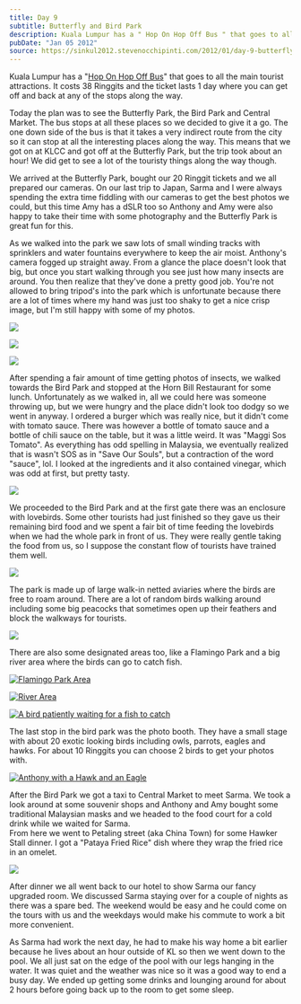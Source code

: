 ```yaml
---
title: Day 9
subtitle: Butterfly and Bird Park
description: Kuala Lumpur has a " Hop On Hop Off Bus " that goes to all the main tourist attractions. It costs 38 Ringgits and the ticket lasts 1 day whe...
pubDate: "Jan 05 2012"
source: https://sinkul2012.stevenocchipinti.com/2012/01/day-9-butterfly-and-bird-park.html
---
```


Kuala Lumpur has a "[Hop On Hop Off Bus](http://www.myhoponhopoff.com/)" that goes to all the main tourist attractions. It costs 38 Ringgits and the ticket lasts 1 day where you can get off and back at any of the stops along the way.

Today the plan was to see the Butterfly Park, the Bird Park and Central Market. The bus stops at all these places so we decided to give it a go. The one down side of the bus is that it takes a very indirect route from the city so it can stop at all the interesting places along the way. This means that we got on at KLCC and got off at the Butterfly Park, but the trip took about an hour! We did get to see a lot of the touristy things along the way though.

We arrived at the Butterfly Park, bought our 20 Ringgit tickets and we all prepared our cameras. On our last trip to Japan, Sarma and I were always spending the extra time fiddling with our cameras to get the best photos we could, but this time Amy has a dSLR too so Anthony and Amy were also happy to take their time with some photography and the Butterfly Park is great fun for this.

As we walked into the park we saw lots of small winding tracks with sprinklers and water fountains everywhere to keep the air moist. Anthony's camera fogged up straight away. From a glance the place doesn't look that big, but once you start walking through you see just how many insects are around. You then realize that they've done a pretty good job. You're not allowed to bring tripod's into the park which is unfortunate because there are a lot of times where my hand was just too shaky to get a nice crisp image, but I'm still happy with some of my photos.

[![](https://3.bp.blogspot.com/-7UhVl6cPhuo/Twu5CEoRbrI/AAAAAAAAA-c/vPZE1xcl7Ug/s320/20120105140559.jpg)](https://3.bp.blogspot.com/-7UhVl6cPhuo/Twu5CEoRbrI/AAAAAAAAA-c/vPZE1xcl7Ug/s1600/20120105140559.jpg)

[![](https://4.bp.blogspot.com/-56NRcyZR-9M/Twu5DNfCMWI/AAAAAAAAA-k/q-LgXiEAzzI/s320/20120105142322-1.jpg)](https://4.bp.blogspot.com/-56NRcyZR-9M/Twu5DNfCMWI/AAAAAAAAA-k/q-LgXiEAzzI/s1600/20120105142322-1.jpg)

[![](https://3.bp.blogspot.com/-HbLqEvbHZqc/Twu5EktbAEI/AAAAAAAAA-s/_4sacD_8uWA/s320/20120105143259.jpg)](https://3.bp.blogspot.com/-HbLqEvbHZqc/Twu5EktbAEI/AAAAAAAAA-s/_4sacD_8uWA/s1600/20120105143259.jpg)

After spending a fair amount of time getting photos of insects, we walked towards the Bird Park and stopped at the Horn Bill Restaurant for some lunch. Unfortunately as we walked in, all we could here was someone throwing up, but we were hungry and the place didn't look too dodgy so we went in anyway. I ordered a burger which was really nice, but it didn't come with tomato sauce. There was however a bottle of tomato sauce and a bottle of chili sauce on the table, but it was a little weird. It was "Maggi Sos Tomato". As everything has odd spelling in Malaysia, we eventually realized that is wasn't SOS as in "Save Our Souls", but a contraction of the word "sauce", lol. I looked at the ingredients and it also contained vinegar, which was odd at first, but pretty tasty.

[![](https://3.bp.blogspot.com/-ZdiHAVcowKk/Twu5ZMnXQMI/AAAAAAAAA-0/l37m6m-4RPw/s320/20120105153350.jpg)](https://3.bp.blogspot.com/-ZdiHAVcowKk/Twu5ZMnXQMI/AAAAAAAAA-0/l37m6m-4RPw/s1600/20120105153350.jpg)

We proceeded to the Bird Park and at the first gate there was an enclosure with lovebirds. Some other tourists had just finished so they gave us their remaining bird food and we spent a fair bit of time feeding the lovebirds when we had the whole park in front of us. They were really gentle taking the food from us, so I suppose the constant flow of tourists have trained them well.

[![](https://4.bp.blogspot.com/-Cd02UO759rs/Twu5gdjd-9I/AAAAAAAAA-8/NH8R69IXGwI/s320/20120105160151.jpg)](https://4.bp.blogspot.com/-Cd02UO759rs/Twu5gdjd-9I/AAAAAAAAA-8/NH8R69IXGwI/s1600/20120105160151.jpg)

The park is made up of large walk-in netted aviaries where the birds are free to roam around. There are a lot of random birds walking around including some big peacocks that sometimes open up their feathers and block the walkways for tourists.

[![](https://3.bp.blogspot.com/-PKOtMjk7DRc/Tw1EKRzxs-I/AAAAAAAABA0/88mLMMQAfWU/s320/20120105165418.jpg)](https://3.bp.blogspot.com/-PKOtMjk7DRc/Tw1EKRzxs-I/AAAAAAAABA0/88mLMMQAfWU/s1600/20120105165418.jpg)

There are also some designated areas too, like a Flamingo Park and a big river area where the birds can go to catch fish.

[![Flamingo Park Area](https://3.bp.blogspot.com/-ZvRAhEdsCss/Twu5h3WyxHI/AAAAAAAAA_E/XpH5WOdJYUw/s320/20120105163524.jpg)](https://3.bp.blogspot.com/-ZvRAhEdsCss/Twu5h3WyxHI/AAAAAAAAA_E/XpH5WOdJYUw/s1600/20120105163524.jpg)

[![River Area](https://2.bp.blogspot.com/-o1xW1fsns80/Twu5oELAGFI/AAAAAAAAA_M/uvJr-hXgLUI/s320/20120105170340_v1.jpg)](https://2.bp.blogspot.com/-o1xW1fsns80/Twu5oELAGFI/AAAAAAAAA_M/uvJr-hXgLUI/s1600/20120105170340_v1.jpg)

[![A bird patiently waiting for a fish to catch](https://2.bp.blogspot.com/-zMjApOx2xpE/Tw1R03LGUpI/AAAAAAAABBA/JXGp6VCTNMc/s320/20120105170117-1.jpg)](https://2.bp.blogspot.com/-zMjApOx2xpE/Tw1R03LGUpI/AAAAAAAABBA/JXGp6VCTNMc/s1600/20120105170117-1.jpg)

The last stop in the bird park was the photo booth. They have a small stage with about 20 exotic looking birds including owls, parrots, eagles and hawks. For about 10 Ringgits you can choose 2 birds to get your photos with.

[![Anthony with a Hawk and an Eagle](https://2.bp.blogspot.com/-M6fZaCT5LPA/Twu5qDZRx-I/AAAAAAAAA_U/80qHJ9HsGWM/s320/20120105171401.jpg)](https://2.bp.blogspot.com/-M6fZaCT5LPA/Twu5qDZRx-I/AAAAAAAAA_U/80qHJ9HsGWM/s1600/20120105171401.jpg)

After the Bird Park we got a taxi to Central Market to meet Sarma. We took a look around at some souvenir shops and Anthony and Amy bought some traditional Malaysian masks and we headed to the food court for a cold drink while we waited for Sarma.  
From here we went to Petaling street (aka China Town) for some Hawker Stall dinner. I got a "Pataya Fried Rice" dish where they wrap the fried rice in an omelet.

[![](https://4.bp.blogspot.com/-MMtoyHcW3Ww/Twu5v35f8II/AAAAAAAAA_c/kBX6QHmbXzo/s320/20120105200224.jpg)](https://4.bp.blogspot.com/-MMtoyHcW3Ww/Twu5v35f8II/AAAAAAAAA_c/kBX6QHmbXzo/s1600/20120105200224.jpg)

After dinner we all went back to our hotel to show Sarma our fancy upgraded room. We discussed Sarma staying over for a couple of nights as there was a spare bed. The weekend would be easy and he could come on the tours with us and the weekdays would make his commute to work a bit more convenient.

As Sarma had work the next day, he had to make his way home a bit earlier because he lives about an hour outside of KL so then we went down to the pool. We all just sat on the edge of the pool with our legs hanging in the water. It was quiet and the weather was nice so it was a good way to end a busy day. We ended up getting some drinks and lounging around for about 2 hours before going back up to the room to get some sleep.
